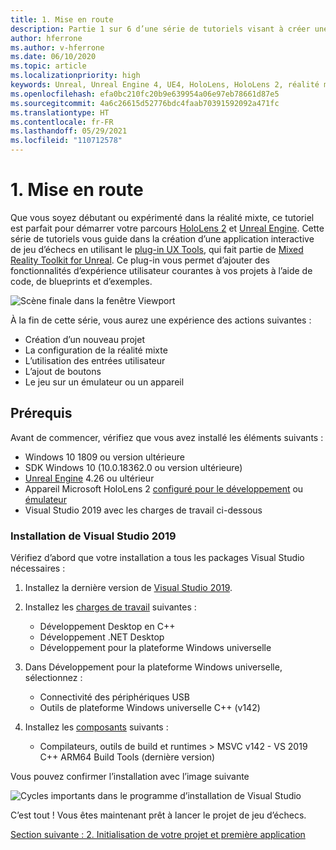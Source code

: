 ```yaml
---
title: 1. Mise en route
description: Partie 1 sur 6 d’une série de tutoriels visant à créer une application de jeu d’échecs simple avec Unreal Engine 4 et le plug-in Mixed Reality Toolkit UX Tools
author: hferrone
ms.author: v-hferrone
ms.date: 06/10/2020
ms.topic: article
ms.localizationpriority: high
keywords: Unreal, Unreal Engine 4, UE4, HoloLens, HoloLens 2, réalité mixte, tutoriel, bien démarrer, mrtk, uxt, UX Tools, documentation, casque de réalité mixte, casque windows mixed reality, casque de réalité virtuelle
ms.openlocfilehash: efa0bc210fc20b9e639954a06e97eb78661d87e5
ms.sourcegitcommit: 4a6c26615d52776bdc4faab70391592092a471fc
ms.translationtype: HT
ms.contentlocale: fr-FR
ms.lasthandoff: 05/29/2021
ms.locfileid: "110712578"
---
```

# <a name="1-getting-started"></a>1. Mise en route

Que vous soyez débutant ou expérimenté dans la réalité mixte, ce tutoriel est parfait pour démarrer votre parcours [HoloLens 2](../../../index.yml) et [Unreal Engine](https://www.unrealengine.com/en-US/). Cette série de tutoriels vous guide dans la création d’une application interactive de jeu d’échecs en utilisant le [plug-in UX Tools](https://github.com/microsoft/MixedReality-UXTools-Unreal), qui fait partie de [Mixed Reality Toolkit for Unreal](https://github.com/microsoft/MixedRealityToolkit-Unreal). Ce plug-in vous permet d’ajouter des fonctionnalités d’expérience utilisateur courantes à vos projets à l’aide de code, de blueprints et d’exemples. 

![Scène finale dans la fenêtre Viewport](images/unreal-uxt/5-endscene.PNG)

À la fin de cette série, vous aurez une expérience des actions suivantes :
* Création d’un nouveau projet
* La configuration de la réalité mixte
* L’utilisation des entrées utilisateur
* L’ajout de boutons
* Le jeu sur un émulateur ou un appareil

## <a name="prerequisites"></a>Prérequis

Avant de commencer, vérifiez que vous avez installé les éléments suivants :
* Windows 10 1809 ou version ultérieure
* SDK Windows 10 (10.0.18362.0 ou version ultérieure)
* [Unreal Engine](https://www.unrealengine.com/en-US/get-now) 4.26 ou ultérieur
* Appareil Microsoft HoloLens 2 [configuré pour le développement](../../platform-capabilities-and-apis/using-visual-studio.md#enabling-developer-mode) ou [émulateur](../../platform-capabilities-and-apis/using-the-hololens-emulator.md#hololens-2-emulator-overview)
* Visual Studio 2019 avec les charges de travail ci-dessous

### <a name="installing-visual-studio-2019"></a>Installation de Visual Studio 2019

Vérifiez d’abord que votre installation a tous les packages Visual Studio nécessaires :
1. Installez la dernière version de [Visual Studio 2019](https://visualstudio.microsoft.com/downloads/).
1. Installez les [charges de travail](/visualstudio/install/modify-visual-studio#modify-workloads) suivantes :
    * Développement Desktop en C++
    * Développement .NET Desktop
    * Développement pour la plateforme Windows universelle
1. Dans Développement pour la plateforme Windows universelle, sélectionnez : 
    * Connectivité des périphériques USB
    * Outils de plateforme Windows universelle C++ (v142)

1. Installez les [composants](/visualstudio/install/modify-visual-studio#modify-individual-components) suivants :
    * Compilateurs, outils de build et runtimes > MSVC v142 - VS 2019 C++ ARM64 Build Tools (dernière version)

Vous pouvez confirmer l’installation avec l’image suivante

![Cycles importants dans le programme d’installation de Visual Studio](images/unreal-uxt/1-install-the-tools.png)

C’est tout ! Vous êtes maintenant prêt à lancer le projet de jeu d’échecs.

[Section suivante : 2. Initialisation de votre projet et première application](unreal-uxt-ch2.md)